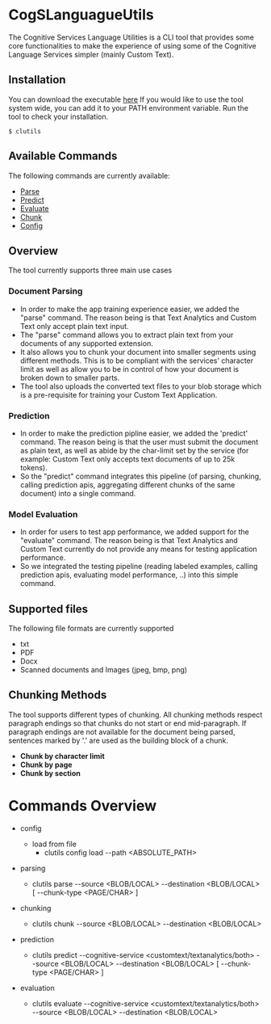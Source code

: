 # CogSLanguagueUtils

The Cognitive Services Language Utilities is a CLI tool that provides some core functionalities to make the experience of using some of the Cognitive Language Services simpler (mainly Custom Text).


## Installation

You can download the executable [here](https://github.com/microsoft/CogSLanguageUtilities/releases)
If you would like to use the tool system wide, you can add it to your PATH environment variable.
Run the tool to check your installation.

    $ clutils

## Available Commands

The following commands are currently available:
* [Parse][1]
* [Predict][2]
* [Evaluate][3]
* [Chunk][4]
* [Config][5]

## Overview
The tool currently supports three main use cases
### Document Parsing
- In order to make the app training experience easier, we added the "parse" command. The reason being is that Text Analytics and Custom Text only accept plain text input.
- The "parse" command allows you to extract plain text from your documents of any supported extension. 
- It also allows you to chunk your document into smaller segments using different methods. This is to be compliant with the services' character limit as well as allow you to be in control of how your document is broken down to smaller parts.
- The tool also uploads the converted text files to your blob storage which is a pre-requisite for training your Custom Text Application.

### Prediction
- In order to make the prediction pipline easier, we added the 'predict' command. The reason being is that the user must submit the document as plain text, as well as abide by the char-limit set by the service (for example: Custom Text only accepts text documents of up to 25k tokens).
- So the "predict" command integrates this pipeline (of parsing, chunking, calling prediction apis, aggregating different chunks of the same document) into a single command.

### Model Evaluation
- In order for users to test app performance, we added support for the "evaluate" command. The reason being is that Text Analytics and Custom Text currently do not provide any means for testing application performance.
- So we integrated the testing pipeline (reading labeled examples, calling prediction apis, evaluating model performance, ..) into this simple command.

## Supported files
The following file formats are currently supported
- txt
- PDF
- Docx
- Scanned documents and Images (jpeg, bmp, png)

## Chunking Methods
The tool supports different types of chunking. All chunking methods respect paragraph endings so that chunks do not start or end mid-paragraph. If paragraph endings are not available for the document being parsed, sentences marked by '.' are used as the building block of a chunk.
- **Chunk by character limit**
- **Chunk by page**
- **Chunk by section** 

# Commands Overview

- config
    - load from file
        - clutils config load --path <ABSOLUTE_PATH>

- parsing
    - clutils parse --source <BLOB/LOCAL> --destination <BLOB/LOCAL> [ --chunk-type <PAGE/CHAR> ]

- chunking
    - clutils chunk --source <BLOB/LOCAL> --destination <BLOB/LOCAL>

- prediction
    - clutils predict --cognitive-service <customtext/textanalytics/both> --source <BLOB/LOCAL> --destination <BLOB/LOCAL> [ --chunk-type <PAGE/CHAR> ]

- evaluation
    - clutils evaluate --cognitive-service <customtext/textanalytics/both> --source <BLOB/LOCAL> --destination <BLOB/LOCAL>



[1]: ./CogSLanguageUtilities.ViewLayer.CliCommands/Commands/ParseCommand/README.md
[2]: ./CogSLanguageUtilities.ViewLayer.CliCommands/Commands/PredictCommand/README.md
[3]: ./CogSLanguageUtilities.ViewLayer.CliCommands/Commands/EvaluateCommand/README.md
[4]: ./CogSLanguageUtilities.ViewLayer.CliCommands/Commands/ChunkCommand/README.md
[5]: ./CogSLanguageUtilities.ViewLayer.CliCommands/Commands/ConfigCommand/README.md
